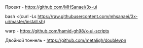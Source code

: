 Проект - https://github.com/MHSanaei/3x-ui

bash <(curl -Ls https://raw.githubusercontent.com/mhsanaei/3x-ui/master/install.sh)

warp - https://github.com/hamid-gh98/x-ui-scripts


Двойной тоннель - https://github.com/metaligh/doublevpn